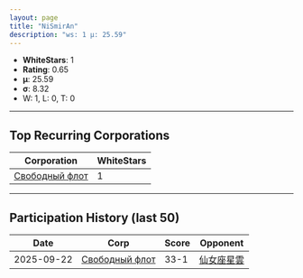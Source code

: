 ```yaml
---
layout: page
title: "NiSmirAn"
description: "ws: 1 μ: 25.59"
---
```

- **WhiteStars**: 1
- **Rating**: 0.65
- **μ**: 25.59  
- **σ**: 8.32
- W: 1, L: 0, T: 0

---

## Top Recurring Corporations

| Corporation | WhiteStars |
| --- | --- |
| [Свободный флот](https://ws.tsl.rocks/corp/48fb866b3a51175a06336d9caa1bcace6d2bfb94b0a93974c8be3f54050fc0c6/) | 1 |

---

## Participation History (last 50)

| Date | Corp | Score | Opponent |
| --- | --- | --- | --- |
| 2025-09-22 | [Свободный флот](https://ws.tsl.rocks/corp/48fb866b3a51175a06336d9caa1bcace6d2bfb94b0a93974c8be3f54050fc0c6/) | 33-1 | [仙女座星雲](https://ws.tsl.rocks/corp/e8532ebca58cb402f027fdb3db24507799f38a7123ef124fae8ab7591dac77bd/) |